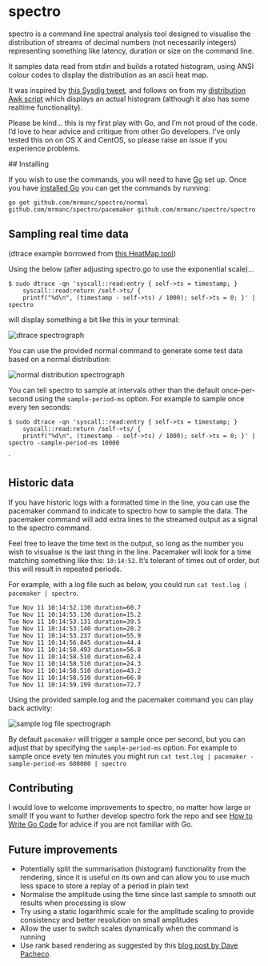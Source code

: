 # spectro

spectro is a command line spectral analysis tool designed to visualise the distribution of streams of decimal numbers (not necessarily integers) representing something like latency, duration or size on the command line.

It samples data read from stdin and builds a rotated histogram, using ANSI colour codes to display the distribution as an ascii heat map.

It was inspired by [this Sysdig tweet](https://twitter.com/sysdig/status/618826906310324224), and follows on from my [distribution Awk script](https://github.com/mrmanc/log-ninja#distribution) which displays an actual histogram (although it also has some realtime functionality).

Please be kind… this is my first play with Go, and I’m not proud of the code. I’d love to hear advice and critique from other Go developers. I’ve only tested this on on OS X and CentOS, so please raise an issue if you experience problems.

## Installing

If you wish to use the commands, you will need to have [Go](http://golang.org/) set up. Once you have [installed Go](https://golang.org/doc/install) you can get the commands by running:

```
go get github.com/mrmanc/spectro/normal github.com/mrmanc/spectro/pacemaker github.com/mrmanc/spectro/spectro
```

## Sampling real time data
(dtrace example borrowed from [this HeatMap tool](https://github.com/brendangregg/HeatMap))

Using the below (after adjusting spectro.go to use the exponential scale)…

```
$ sudo dtrace -qn 'syscall::read:entry { self->ts = timestamp; }
    syscall::read:return /self->ts/ {
    printf("%d\n", (timestamp - self->ts) / 1000); self->ts = 0; }' | spectro
```

will display something a bit like this in your terminal:

![dtrace spectrograph](http://markcrossfield.co.uk/images/spectro/dtrace.gif)

You can use the provided normal command to generate some test data based on a normal distribution:

![normal distribution spectrograph](http://markcrossfield.co.uk/images/spectro/normal.gif)

You can tell spectro to sample at intervals other than the default once-per-second using the `sample-period-ms` option. For example to sample once every ten seconds:
```
$ sudo dtrace -qn 'syscall::read:entry { self->ts = timestamp; }
    syscall::read:return /self->ts/ {
    printf("%d\n", (timestamp - self->ts) / 1000); self->ts = 0; }' | spectro -sample-period-ms 10000
```
`

## Historic data

If you have historic logs with a formatted time in the line, you can use the pacemaker command to indicate to spectro how to sample the data. The pacemaker command will add extra lines to the streamed output as a signal to the spectro command.

Feel free to leave the time text in the output, so long as the number you wish to visualise is the last thing in the line. Pacemaker will look for a time matching something like this: `10:14:52`. It’s tolerant of times out of order, but this will result in repeated periods.

For example, with a log file such as below, you could run `cat test.log | pacemaker | spectro`.

```
Tue Nov 11 10:14:52.130 duration=60.7
Tue Nov 11 10:14:53.130 duration=15.2
Tue Nov 11 10:14:53.131 duration=39.5
Tue Nov 11 10:14:53.140 duration=20.2
Tue Nov 11 10:14:53.237 duration=55.9
Tue Nov 11 10:14:56.845 duration=44.4
Tue Nov 11 10:14:58.493 duration=56.8
Tue Nov 11 10:14:58.510 duration=62.4
Tue Nov 11 10:14:58.510 duration=24.3
Tue Nov 11 10:14:58.510 duration=43.2
Tue Nov 11 10:14:58.510 duration=66.0
Tue Nov 11 10:14:59.199 duration=72.7
```

Using the provided sample.log and the pacemaker command you can play back activity:

![sample log file spectrograph](http://markcrossfield.co.uk/images/spectro/sample.gif)

By default `pacemaker` will trigger a sample once per second, but you can adjust that by specifying the `sample-period-ms` option. For example to sample once evety ten minutes you might run `cat test.log | pacemaker -sample-period-ms 600000 | spectro`

## Contributing

I would love to welcome improvements to spectro, no matter how large or small! If you want to further develop spectro fork the repo and see [How to Write Go Code](https://golang.org/doc/code.html) for advice if you are not familiar with Go.

## Future improvements

* Potentially split the summarisation (histogram) functionality from the rendering, since it is useful on its own and can allow you to use much less space to store a replay of a period in plain text
* Normalise the amplitude using the time since last sample to smooth out results when processing is slow
* Try using a static logarithmic scale for the amplitude scaling to provide consistency and better resolution on small amplitudes
* Allow the user to switch scales dynamically when the command is running
* Use rank based rendering as suggested by this [blog post by Dave Pacheco](http://dtrace.org/blogs/dap/2011/06/20/heatmap-coloring/).
